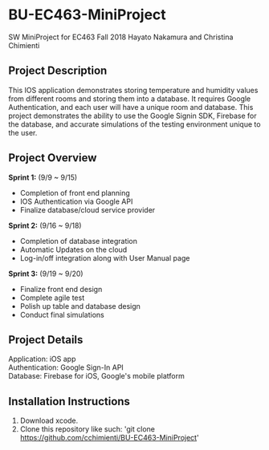 # BU-EC463-MiniProject



SW MiniProject for EC463 Fall 2018
Hayato Nakamura and Christina Chimienti

## Project Description
This IOS application demonstrates storing temperature and humidity values from different rooms and storing them into a database. It requires Google Authentication, and each user will have a unique room and database. This project demonstrates the ability to use the Google Signin SDK, Firebase for the database, and accurate simulations of the testing environment unique to the user.

## Project Overview

**Sprint 1:** (9/9 ~ 9/15)

* Completion of front end planning
* IOS Authentication via Google API
* Finalize database/cloud service provider

**Sprint 2:** (9/16 ~ 9/18)

* Completion of database integration
* Automatic Updates on the cloud
* Log-in/off integration along with User Manual page

**Sprint 3:** (9/19 ~ 9/20)

* Finalize front end design
* Complete agile test
* Polish up table and database design
* Conduct final simulations


## Project Details

Application: iOS app  
Authentication: Google Sign-In API  
Database: Firebase for iOS, Google's mobile platform

## Installation Instructions
1. Download xcode.
2. Clone this repository like such: 'git clone https://github.com/cchimienti/BU-EC463-MiniProject'
